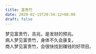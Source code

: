 ```yaml
---
title: 富贵竹
date: 2020-02-15T20:54:12+08:00
draft: false
---
```


梦见富贵竹，吉兆，是发财的预兆。<br>
病人梦见富贵竹，身体不久会康复。<br>
商人梦见富贵竹，会很快找到赚钱的好项目。<br>
